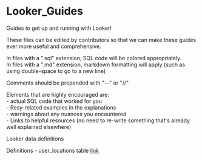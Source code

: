 # Looker_Guides
Guides to get up and running with Looker!  

These files can be edited by contributors so that we can make these guides ever more useful and comprehensive.  

In files with a ".sql" extension, SQL code will be colored appropriately.   
In files with a ".md" extension, markdown formatting will apply (such as using double-space to go to a new line)  

Comments should be prepended with "--" or "//"  

Elements that are highly encouraged are:   
    - actual SQL code that worked for you  
    - Resy-related examples in the explanations  
    - warnings about any nuances you encountered  
    - Links to helpful resources (no need to re-write something that's already well explained elsewhere)  

Looker data definitions

Definitions - user_locations table [link](https://docs.google.com/document/d/1c5iqoMRkwC7a-Lj5E43E4eCoUUvYvg_R1ZDRbYCiaE8/edit?usp=sharing)
